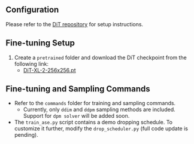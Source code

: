## Configuration
Please refer to the [DiT repository](https://github.com/your_repo_link) for setup instructions.

## Fine-tuning Setup
1. Create a `pretrained` folder and download the DiT checkpoint from the following link:
   - [DiT-XL-2-256x256.pt](https://dl.fbaipublicfiles.com/DiT/models/DiT-XL-2-256x256.pt)

## Fine-tuning and Sampling Commands
- Refer to the `commands` folder for training and sampling commands.
  - Currently, only `ddim` and `ddpm` sampling methods are included. Support for `dpm solver` will be added soon.
- The `train_ase.py` script contains a demo dropping schedule. To customize it further, modify the `drop_scheduler.py` (full code update is pending).
